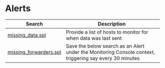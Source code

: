 # Alerts

| Search | Description |
| ------ | ----------- |
| [missing_data.spl](missing_data.spl) | Provide a list of hosts to monitor for when data was last sent |
| [missing_forwarders.spl](missing_forwarders.spl) | Save the below search as an Alert under the Monitoring Console context, triggering say every 30 minutes |
